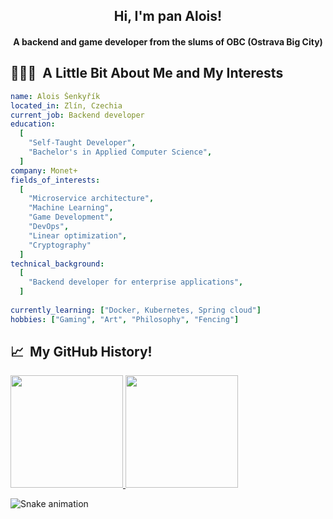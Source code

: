 <h2 align="center">Hi, I'm pan Alois!</h2>
<h4 align="center">A backend and game developer from the slums of OBC (Ostrava Big City)</h4>


<h2> 👨🏻‍💻 &nbsp;A Little Bit About Me and My Interests</h2>

```yaml
name: Alois Šenkyřík
located_in: Zlín, Czechia
current_job: Backend developer
education:
  [
    "Self-Taught Developer",
    "Bachelor's in Applied Computer Science",
  ]
company: Monet+
fields_of_interests:
  [
    "Microservice architecture",
    "Machine Learning",
    "Game Development",
    "DevOps",
    "Linear optimization",
    "Cryptography"
  ]
technical_background:
  [
    "Backend developer for enterprise applications",
  ]
  
currently_learning: ["Docker, Kubernetes, Spring cloud"]
hobbies: ["Gaming", "Art", "Philosophy", "Fencing"]
```

<h2> 📈 &nbsp;My GitHub History!</h2>
<a href="https://github.com/MrAlois">
  <img height="180em" src="https://github-readme-stats.vercel.app/api?username=mralois&theme=noctis_minimus&show_icons=true" />
  <img height="180em" src="https://github-readme-stats.vercel.app/api/top-langs/?username=mralois&theme=noctis_minimus&layout=compact" />
</a>

![Snake animation](https://github.com/thepiyushmalhotra/thepiyushmalhotra/blob/output/github-contribution-grid-snake.svg)
